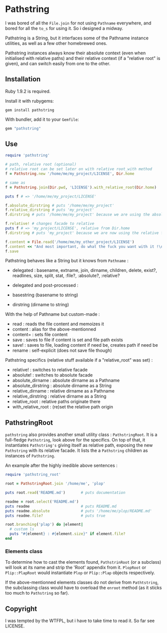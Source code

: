 # Pathstring

I was bored of all the `File.join` for not using `Pathname` everywhere, and
bored for all the `to_s` for using it. So i designed a midway.

Pathstring is a String, but it interfaces some of the Pathname instance
utilities, as well as a few other homebrewed ones.

Pathstring instances always know their absolute context (even when initialised
with relative paths) and their relative context (if a "relative root" is given),
and can switch easily from one to the other.

## Installation

Ruby 1.9.2 is required.

Install it with rubygems:

    gem install pathstring

With bundler, add it to your `Gemfile`:

``` ruby
gem "pathstring"
```

## Use

```ruby
require 'pathstring'

# path, relative root (optional)
# relative root can be set later on with relative root_with method
f = Pathstring.new '/home/me/my_project/LICENSE', Dir.home

# same as
f = Pathstring.join(Dir.pwd, 'LICENSE').with_relative_root(Dir.home)

puts f # => '/home/me/my_project/LICENSE'

f.absolute_dirstring # puts '/home/me/my_project'
f.relative_dirstring # puts 'my_project'
f.dirstring # puts '/home/me/my_project' because we are using the absolute facade

f.relative! # changes facade to relative
puts f # => 'my_project/LICENSE', relative from Dir.home
f.dirstring # puts 'my_project' because we are now using the relative facade

f.content = File.read('/home/me/my_other_project/LICENSE')
f.content << "And most important, do what the fuck you want with it !\n"
f.save
```

Pathstring behaves like a String but it knows from `Pathname` :
 - delegated : basename, extname, join, dirname, children, delete, exist?,
               readlines, size, split, stat, :file?, :absolute?, :relative?

 - delegated and post-processed :
  - basestring (basename to string)
  - dirstring (dirname to string)

With the help of Pathname but custom-made :
 - read : reads the file content and memoizes it
 - content : alias for the above-mentionned
 - content= : sets file content
 - save : saves to file if content is set and file path exists
 - save! : saves to file, loading content if need be, creates path if need be
 - rename : self-explicit (does not save file though)

Pathstring specifics (relative stuff available if a "relative_root" was set) :
 - relative! : switches to relative facade
 - absolute! : switches to absolute facade
 - absolute_dirname : absolute dirname as a Pathname
 - absolute_dirstring : absolute dirname as a String
 - relative_dirname : relative dirname as a Pathname
 - relative_dirstring : relative dirname as a String
 - relative_root : relative paths originate there
 - with_relative_root : (re)set the relative path origin

## PathstringRoot

`pathstring` also provides another small utility class : `PathstringRoot`. It
is a full-fledge `Pathstring`, look above for the specifics. On top of that, it
instantiates `Pathstring's` giving itself as relative path, exposing the new
`Pathstring` with its relative facade. It lists the a `Pathstring` children as
instances of `Pathstring`.

An example after the highly inedible above sentences :
```ruby
require 'pathstring_root'

root = PathstringRoot.join '/home/me', 'plop'

puts root.read('README.md')       # puts documentation

readme = root.select('README.md')
puts readme                       # puts README.md
puts readme.absolute              # puts '/home/me/plop/README.md'
puts readme.file?                 # puts true

root.branching('plap') do |element|
  # custom ls
  puts "#{element} : #{element.size}" if element.file?
end
```

### Elements class

To determine how to cast the elements found, `PathstrinRoot` (or a subclass)
will look at its name and strip the 'Root' appendix from it.
`PlopRoot` or `Plip::PlapRoot` would instantiate `Plop` or `Plip::Plap` objects
respectively.

If the above-mentionned elements classes do not derive from `Pathtstring`, the
subclassing class would have to overload the `enroot` method (as it sticks too
much to `Pathstring` so far).

## Copyright

I was tempted by the WTFPL, but i have to take time to read it.
So far see LICENSE.
